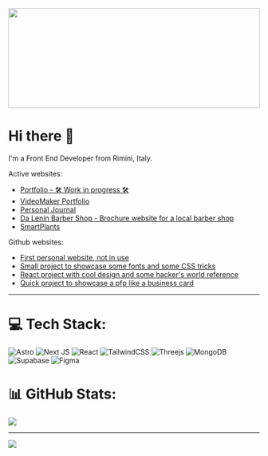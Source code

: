 <div id="header" align="center">
  <img src="https://media.giphy.com/media/iIqmM5tTjmpOB9mpbn/giphy.gif" width="100%" height="200px"/>
</div>
<!-- 
<div id="badges" align="center">
  <img src="https://komarev.com/ghpvc/?username=Stedamb&style=flat-square&color=blue" alt=""/>
</div> -->


# Hi there 👋
I'm a Front End Developer from Rimini, Italy. </br>

Active websites: </br>
- [Portfolio - 🛠️ Work in progress 🛠️ ](https://portfolio-stedamb.vercel.app)
- [VideoMaker Portfolio](https://videomaker-psi.vercel.app/)</br>
- [Personal Journal](https://personal-journal-chi.vercel.app/)</br>
- [Da Lenin Barber Shop - Brochure website for a local barber shop](https://daleninbarbershop.it)</br>
- [SmartPlants](https://www.smartplants.it/)</br>

Github websites: </br>
- [First personal website, not in use](https://stedamb.github.io/Personal/) </br>
- [Small project to showcase some fonts and some CSS tricks](https://stedamb.github.io/Typo/) </br>
- [React project with cool design and some hacker's world reference](https://stedamb.github.io/react_tailwind_demo/) </br>
- [Quick project to showcase a pfp like a business card](https://stedamb.github.io/LoserClubBusinessCard) </br>

--- 

# 💻 Tech Stack:
![Astro](https://img.shields.io/badge/Astro-0C1222?style=for-the-badge&logo=astro&logoColor=FDFDFE) ![Next JS](https://img.shields.io/badge/Next-black?style=for-the-badge&logo=next.js&logoColor=white) ![React](https://img.shields.io/badge/react-%2320232a.svg?style=for-the-badge&logo=react&logoColor=%2361DAFB) ![TailwindCSS](https://img.shields.io/badge/tailwindcss-%2338B2AC.svg?style=for-the-badge&logo=tailwind-css&logoColor=white) ![Threejs](https://img.shields.io/badge/threejs-black?style=for-the-badge&logo=three.js&logoColor=white) ![MongoDB](https://img.shields.io/badge/MongoDB-%234ea94b.svg?style=for-the-badge&logo=mongodb&logoColor=white) ![Supabase](https://img.shields.io/badge/Supabase-181818?style=for-the-badge&logo=supabase&logoColor=white) ![Figma](	https://img.shields.io/badge/Figma-F24E1E?style=for-the-badge&logo=figma&logoColor=white)
# 📊 GitHub Stats: 
![](https://github-readme-activity-graph.vercel.app/graph?username={stedamb}&theme={tokyo-night})
<!-- ![](https://github-readme-stats.vercel.app/api?username=Stedamb&theme=dark&hide_border=false&include_all_commits=true&count_private=true) -->
<!-- ![](https://github-readme-streak-stats.herokuapp.com/?user=Stedamb&theme=dark&hide_border=false)<br/> -->
<!-- <div align="center">
  <img src="https://github-readme-stats.vercel.app/api/top-langs/?username=Stedamb&theme=dark&hide_border=false&include_all_commits=true&count_private=true&layout=compact)" width="100%" height="200px">
</div> -->

---
[![](https://visitcount.itsvg.in/api?id=Stedamb&icon=0&color=12)](https://visitcount.itsvg.in)
